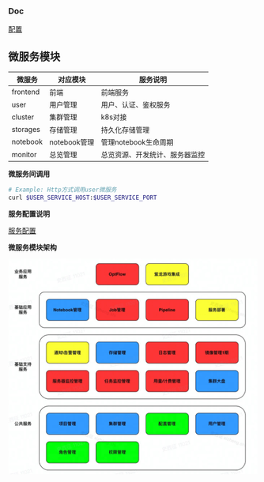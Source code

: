 ### Doc
[配置](/doc/config.md)

## 微服务模块

| 微服务      | 对应模块       | 服务说明            |
|----------|------------|-----------------|
| frontend | 前端         | 前端服务            |
| user     | 用户管理       | 用户、认证、鉴权服务      |
| cluster  | 集群管理       | k8s对接           |
| storages | 存储管理       | 持久化存储管理         |
| notebook | notebook管理 | 管理notebook生命周期  |
| monitor  | 总览管理       | 总览资源、开发统计、服务器监控 |

**微服务间调用**
```bash
# Example: Http方式调用user微服务
curl $USER_SERVICE_HOST:$USER_SERVICE_PORT
```

**服务配置说明**

[服务配置](doc/config.md)

**微服务模块架构**

![架构图](doc/source/architecture.jpeg)